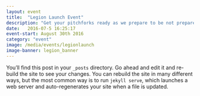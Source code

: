 ```yaml
---
layout: event
title:  "Legion Launch Event"
description: "Get your pitchforks ready as we prepare to be not prepared!"
date:   2016-07-5 16:25:17
event-start: August 30th 2016
category: "event"
image: /media/events/legionlaunch
image-banner: legion_banner
---
```


You’ll find this post in your `_posts` directory. Go ahead and edit it and re-build the site to see your changes. You can rebuild the site in many different ways, but the most common way is to run `jekyll serve`, which launches a web server and auto-regenerates your site when a file is updated.
